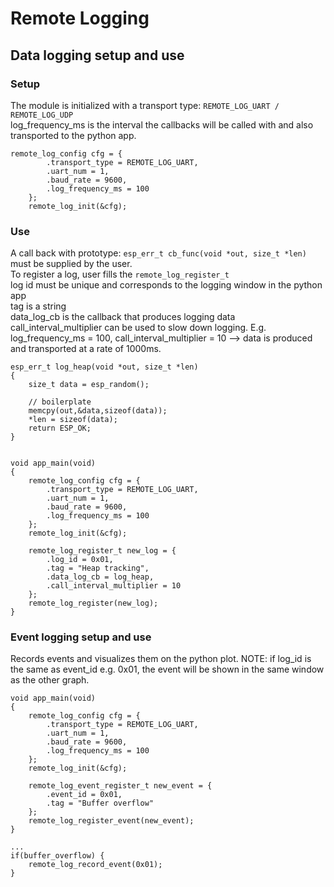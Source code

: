 # Remote Logging

## Data logging setup and use
### Setup
The module is initialized with a transport type: `REMOTE_LOG_UART / REMOTE_LOG_UDP`
<br />
log_frequency_ms is the interval the callbacks will be called with and also transported to the python app.

```
remote_log_config cfg = {
        .transport_type = REMOTE_LOG_UART,
        .uart_num = 1,
        .baud_rate = 9600,
        .log_frequency_ms = 100
    };
    remote_log_init(&cfg);
```

### Use
A call back with prototype: `esp_err_t cb_func(void *out, size_t *len)` must be supplied by the user. <br />
To register a log, user fills the `remote_log_register_t` <br />
log id must be unique and corresponds to the logging window in the python app <br />
tag is a string<br />
data_log_cb is the callback that produces logging data<br />
call_interval_multiplier can be used to slow down logging. E.g. log_frequency_ms = 100, call_interval_multiplier = 10 --> data is produced and transported at a rate of 1000ms.

```
esp_err_t log_heap(void *out, size_t *len)
{
    size_t data = esp_random();

    // boilerplate   
    memcpy(out,&data,sizeof(data));
    *len = sizeof(data);
    return ESP_OK;
}


void app_main(void)
{
    remote_log_config cfg = {
        .transport_type = REMOTE_LOG_UART,
        .uart_num = 1,
        .baud_rate = 9600,
        .log_frequency_ms = 100
    };
    remote_log_init(&cfg);

    remote_log_register_t new_log = {
        .log_id = 0x01,
        .tag = "Heap tracking",
        .data_log_cb = log_heap,
        .call_interval_multiplier = 10
    };
    remote_log_register(new_log);
}
```

### Event logging setup and use
Records events and visualizes them on the python plot.
NOTE: if log_id is the same as event_id e.g. 0x01, the event will be shown in the same window as the other graph.
```
void app_main(void)
{
    remote_log_config cfg = {
        .transport_type = REMOTE_LOG_UART,
        .uart_num = 1,
        .baud_rate = 9600,
        .log_frequency_ms = 100
    };
    remote_log_init(&cfg);

    remote_log_event_register_t new_event = {
        .event_id = 0x01,
        .tag = "Buffer overflow"
    };
    remote_log_register_event(new_event);
}

...
if(buffer_overflow) {
    remote_log_record_event(0x01);
}
```

